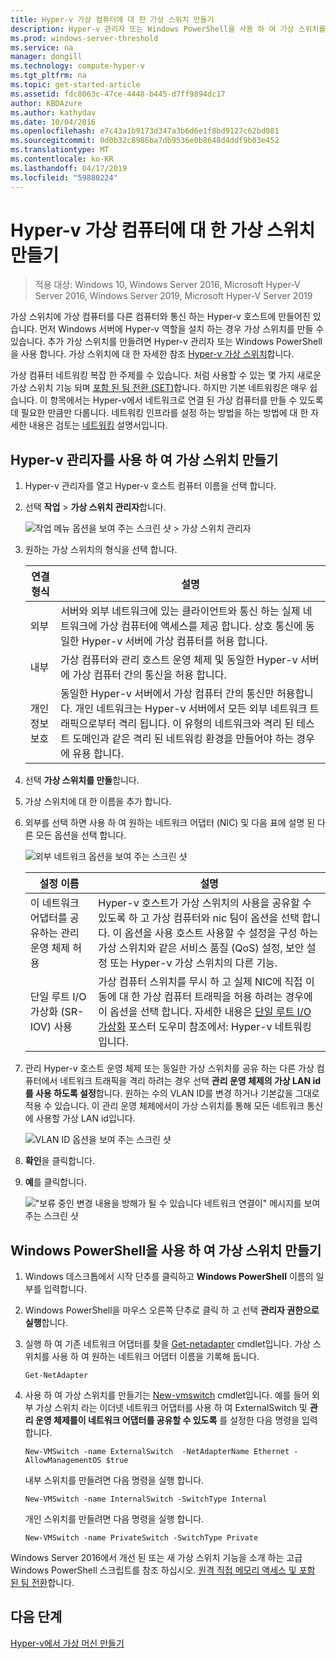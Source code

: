 ```yaml
---
title: Hyper-v 가상 컴퓨터에 대 한 가상 스위치 만들기
description: Hyper-v 관리자 또는 Windows PowerShell을 사용 하 여 가상 스위치를 만들기에 대 한 지침을 제공 합니다.
ms.prod: windows-server-threshold
ms.service: na
manager: dongill
ms.technology: compute-hyper-v
ms.tgt_pltfrm: na
ms.topic: get-started-article
ms.assetid: fdc8063c-47ce-4448-b445-d7ff9894dc17
author: KBDAzure
ms.author: kathydav
ms.date: 10/04/2016
ms.openlocfilehash: e7c43a1b9173d347a3b6d6e1f8bd9127c62bd081
ms.sourcegitcommit: 0d0b32c8986ba7db9536e0b8648d4ddf9b03e452
ms.translationtype: MT
ms.contentlocale: ko-KR
ms.lasthandoff: 04/17/2019
ms.locfileid: "59880224"
---
```

# <a name="create-a-virtual-switch-for-hyper-v-virtual-machines"></a>Hyper-v 가상 컴퓨터에 대 한 가상 스위치 만들기

>적용 대상: Windows 10, Windows Server 2016, Microsoft Hyper-V Server 2016, Windows Server 2019, Microsoft Hyper-V Server 2019
  
가상 스위치에 가상 컴퓨터를 다른 컴퓨터와 통신 하는 Hyper-v 호스트에 만들어진 있습니다. 먼저 Windows 서버에 Hyper-v 역할을 설치 하는 경우 가상 스위치를 만들 수 있습니다. 추가 가상 스위치를 만들려면 Hyper-v 관리자 또는 Windows PowerShell을 사용 합니다. 가상 스위치에 대 한 자세한 참조 [Hyper-v 가상 스위치](../../hyper-v-virtual-switch/Hyper-V-Virtual-Switch.md)합니다.  
  
가상 컴퓨터 네트워킹 복잡 한 주제를 수 있습니다. 처럼 사용할 수 있는 몇 가지 새로운 가상 스위치 기능 되며 [포함 된 팀 전환 (SET)](../../hyper-v-virtual-switch/RDMA-and-Switch-Embedded-Teaming.md#bkmk_sswitchembedded)합니다. 하지만 기본 네트워킹은 매우 쉽습니다. 이 항목에서는 Hyper-v에서 네트워크로 연결 된 가상 컴퓨터를 만들 수 있도록 데 필요한 만큼만 다룹니다. 네트워킹 인프라를 설정 하는 방법을 하는 방법에 대 한 자세한 내용은 검토는 [네트워킹](../../../networking/Networking.md) 설명서입니다.   
  
## <a name="BKMK_HyperVMan"></a>Hyper-v 관리자를 사용 하 여 가상 스위치 만들기  
  
1.  Hyper-v 관리자를 열고 Hyper-v 호스트 컴퓨터 이름을 선택 합니다.  
  
2.  선택 **작업** > **가상 스위치 관리자**합니다.  
  
    ![작업 메뉴 옵션을 보여 주는 스크린 샷 > 가상 스위치 관리자](../media/Hyper-V-Action-VSwitchManager.png)  
  
3.  원하는 가상 스위치의 형식을 선택 합니다.  
  
    |연결 형식|설명|  
    |-------------------|---------------|  
    |외부|서버와 외부 네트워크에 있는 클라이언트와 통신 하는 실제 네트워크에 가상 컴퓨터에 액세스를 제공 합니다. 상호 통신에 동일한 Hyper-v 서버에 가상 컴퓨터를 허용 합니다.|  
    |내부|가상 컴퓨터와 관리 호스트 운영 체제 및 동일한 Hyper-v 서버에 가상 컴퓨터 간의 통신을 허용 합니다.|  
    |개인 정보 보호|동일한 Hyper-v 서버에서 가상 컴퓨터 간의 통신만 허용합니다. 개인 네트워크는 Hyper-v 서버에서 모든 외부 네트워크 트래픽으로부터 격리 됩니다. 이 유형의 네트워크와 격리 된 테스트 도메인과 같은 격리 된 네트워킹 환경을 만들어야 하는 경우에 유용 합니다.|  
  
4.  선택 **가상 스위치를 만들**합니다.  
  
5.  가상 스위치에 대 한 이름을 추가 합니다.  
  
6.  외부를 선택 하면 사용 하 여 원하는 네트워크 어댑터 (NIC) 및 다음 표에 설명 된 다른 모든 옵션을 선택 합니다.  
  
    ![외부 네트워크 옵션을 보여 주는 스크린 샷](../media/Hyper-V-NewVSwitch-ExternalOptions.png)  
  
    |설정 이름|설명|  
    |----------------|---------------|  
    |이 네트워크 어댑터를 공유하는 관리 운영 체제 허용|Hyper-v 호스트가 가상 스위치의 사용을 공유할 수 있도록 하 고 가상 컴퓨터와 nic 팀이 옵션을 선택 합니다. 이 옵션을 사용 호스트 사용할 수 설정을 구성 하는 가상 스위치와 같은 서비스 품질 (QoS) 설정, 보안 설정 또는 Hyper-v 가상 스위치의 다른 기능.|  
    |단일 루트 I/O 가상화 (SR-IOV) 사용|가상 컴퓨터 스위치를 무시 하 고 실제 NIC에 직접 이동에 대 한 가상 컴퓨터 트래픽을 허용 하려는 경우에이 옵션을 선택 합니다. 자세한 내용은 [단일 루트 I/O 가상화](https://technet.microsoft.com/library/dn641211.aspx#Sec4) 포스터 도우미 참조에서: Hyper-v 네트워킹입니다.|  
  
7.  관리 Hyper-v 호스트 운영 체제 또는 동일한 가상 스위치를 공유 하는 다른 가상 컴퓨터에서 네트워크 트래픽을 격리 하려는 경우 선택 **관리 운영 체제의 가상 LAN id를 사용 하도록 설정**합니다. 원하는 수의 VLAN ID를 변경 하거나 기본값을 그대로 적용 수 있습니다. 이 관리 운영 체제에서이 가상 스위치를 통해 모든 네트워크 통신에 사용할 가상 LAN id입니다.  
  
    ![VLAN ID 옵션을 보여 주는 스크린 샷](../media/Hyper-V-NewSwitch-VLAN.png)  
  
8.  **확인**을 클릭합니다.  
  
9. **예**를 클릭합니다.  
  
    !["보류 중인 변경 내용을 방해가 될 수 있습니다 네트워크 연결이" 메시지를 보여 주는 스크린 샷](../media/Hyper-V-NewVSwitch-DisruptNetwork.png)  
  
## <a name="BKMK_WPS"></a>Windows PowerShell을 사용 하 여 가상 스위치 만들기  
  
1.  Windows 데스크톱에서 시작 단추를 클릭하고 **Windows PowerShell** 이름의 일부를 입력합니다.  
  
2.  Windows PowerShell을 마우스 오른쪽 단추로 클릭 하 고 선택 **관리자 권한으로 실행**합니다.  
  
3.  실행 하 여 기존 네트워크 어댑터를 찾을 [Get-netadapter](https://technet.microsoft.com/library/jj130867.aspx) cmdlet입니다. 가상 스위치를 사용 하 여 원하는 네트워크 어댑터 이름을 기록해 둡니다.  
  
    ```  
    Get-NetAdapter  
    ```  
  
4.  사용 하 여 가상 스위치를 만들기는 [New-vmswitch](https://technet.microsoft.com/library/hh848455.aspx) cmdlet입니다. 예를 들어 외부 가상 스위치 라는 이더넷 네트워크 어댑터를 사용 하 여 ExternalSwitch 및 **관리 운영 체제를이 네트워크 어댑터를 공유할 수 있도록** 를 설정한 다음 명령을 입력 합니다.  
  
    ```  
    New-VMSwitch -name ExternalSwitch  -NetAdapterName Ethernet -AllowManagementOS $true  
    ```  
  
    내부 스위치를 만들려면 다음 명령을 실행 합니다.  
  
    ```  
    New-VMSwitch -name InternalSwitch -SwitchType Internal  
    ```  
  
    개인 스위치를 만들려면 다음 명령을 실행 합니다.  
  
    ```  
    New-VMSwitch -name PrivateSwitch -SwitchType Private  
    ```  
  
Windows Server 2016에서 개선 된 또는 새 가상 스위치 기능을 소개 하는 고급 Windows PowerShell 스크립트를 참조 하십시오. [원격 직접 메모리 액세스 및 포함 된 팀 전환](../../hyper-v-virtual-switch/RDMA-and-Switch-Embedded-Teaming.md)합니다.  

  
## <a name="next-step"></a>다음 단계  
[Hyper-v에서 가상 머신 만들기](Create-a-virtual-machine-in-Hyper-V.md)  
  


